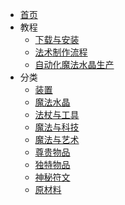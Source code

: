 - [首页](./)
- 教程
    - [下载与安装](./Install)
    - [法术制作流程](./Spell-Crafting)
    - [自动化魔法水晶生产](./Automate-Crystamae)
- 分类
    - [装置](./Mechanisms)
    - [魔法水晶](./What-is-Crystamae)
    - [法杖与工具](./Tools)
    - [魔法与科技](./Gadgets)
    - [魔法与艺术](./Artistic-Items)
    - [尊贵物品](./Exalted-Items)
    - [独特物品](./Uniques)
    - [神秘符文](./Runes)
    - [原材料](./Materials)
